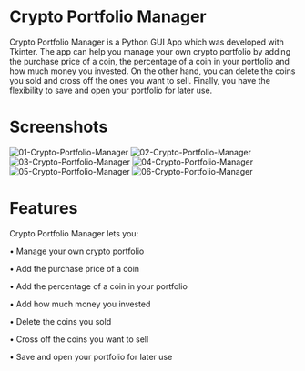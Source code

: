 # Crypto Portfolio Manager
Crypto Portfolio Manager is a Python GUI App which was developed with Tkinter. The app can help you manage your own crypto portfolio by adding the purchase price of a coin, the percentage of a coin in your portfolio and how much money you invested. On the other hand, you can delete the coins you sold and cross off the ones you want to sell. Finally, you have the flexibility to save and open your portfolio for later use.

# Screenshots
![01-Crypto-Portfolio-Manager](https://user-images.githubusercontent.com/89755810/149869643-10fda4f9-2cd2-4aeb-b1e7-5ed3459a42e2.png)
![02-Crypto-Portfolio-Manager](https://user-images.githubusercontent.com/89755810/149869644-083fdec9-c92d-4aa0-a65c-1f2828543778.png)
![03-Crypto-Portfolio-Manager](https://user-images.githubusercontent.com/89755810/149869646-3f7a52d3-dd2c-445d-91a6-38fe0bfc6431.png)
![04-Crypto-Portfolio-Manager](https://user-images.githubusercontent.com/89755810/149869647-f8527942-71e5-4d71-97e7-5059300202f3.png)
![05-Crypto-Portfolio-Manager](https://user-images.githubusercontent.com/89755810/149869648-aa4eed42-a590-475b-b67a-7ea797252de0.png)
![06-Crypto-Portfolio-Manager](https://user-images.githubusercontent.com/89755810/149869649-0e0db993-e246-4d39-adbf-0d7776d8a043.png)

# Features
Crypto Portfolio Manager lets you:

• Manage your own crypto portfolio

• Add the purchase price of a coin

• Add the percentage of a coin in your portfolio

• Add how much money you invested

• Delete the coins you sold

• Cross off the coins you want to sell

• Save and open your portfolio for later use
